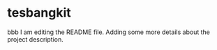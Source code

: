 # tesbangkit
bbb
I am editing the README file. Adding some more details about the project description.
